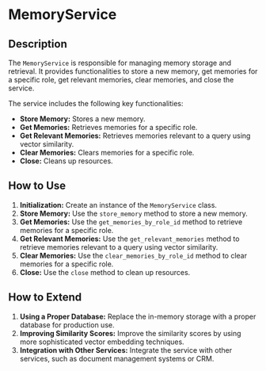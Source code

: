 # MemoryService

## Description

The `MemoryService` is responsible for managing memory storage and retrieval. It provides functionalities to store a new memory, get memories for a specific role, get relevant memories, clear memories, and close the service.

The service includes the following key functionalities:

-   **Store Memory:** Stores a new memory.
-   **Get Memories:** Retrieves memories for a specific role.
-   **Get Relevant Memories:** Retrieves memories relevant to a query using vector similarity.
-   **Clear Memories:** Clears memories for a specific role.
-   **Close:** Cleans up resources.

## How to Use

1.  **Initialization:** Create an instance of the `MemoryService` class.
2.  **Store Memory:** Use the `store_memory` method to store a new memory.
3.  **Get Memories:** Use the `get_memories_by_role_id` method to retrieve memories for a specific role.
4.  **Get Relevant Memories:** Use the `get_relevant_memories` method to retrieve memories relevant to a query using vector similarity.
5.  **Clear Memories:** Use the `clear_memories_by_role_id` method to clear memories for a specific role.
6.  **Close:** Use the `close` method to clean up resources.

## How to Extend

1.  **Using a Proper Database:** Replace the in-memory storage with a proper database for production use.
2.  **Improving Similarity Scores:** Improve the similarity scores by using more sophisticated vector embedding techniques.
3.  **Integration with Other Services:** Integrate the service with other services, such as document management systems or CRM.
